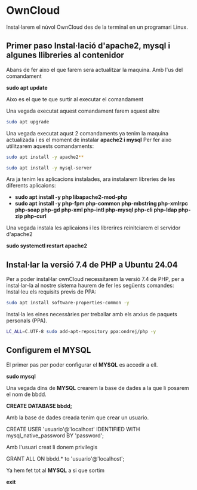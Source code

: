 # OwnCloud
Instal·larem el núvol OwnCloud des de la terminal en un programari Linux.
## Primer paso Instal·lació d'apache2, mysql i algunes llibreries al contenidor
Abans de fer aixo el que farem sera actualitzar la maquina.
Amb l'us del comandament 

**sudo apt update**

Aixo es el que te que surtir al executar el comandament

Una vegada executat aquest comandament farem aquest altre 

```bash
sudo apt upgrade
```

Una vegada executat aqust 2 comandaments ya tenim la maquina actualizada i es el moment de instalar **apache2 i mysql**
Per fer aixo utilitzarem aquests comandaments:
```bash
sudo apt install -y apache2**
```
```bash
sudo apt install -y mysql-server
```

Ara ja tenim les aplicacions instalades, ara instalarem libreries de les diferents aplicaions: 

- **sudo apt install -y php libapache2-mod-php**
- **sudo apt install -y php-fpm php-common php-mbstring php-xmlrpc php-soap php-gd php-xml php-intl php-mysql php-cli php-ldap php-zip php-curl**

Una vegada instala les aplicaions i les librerires reinitciarem el servidor d'apache2

**sudo systemctl restart apache2**

## Instal·lar la versió 7.4 de PHP a Ubuntu 24.04

Per a poder instal·lar ownCloud necessitarem la versió 7.4 de PHP, per a instal·lar-la al nostre sistema haurem de fer les següents comandes:
Instal·leu els requisits previs de PPA:

```bash
sudo apt install software-properties-common -y
```
Instal·la les eines necessàries per treballar amb els arxius de paquets personals (PPA).

```bash
LC_ALL=C.UTF-8 sudo add-apt-repository ppa:ondrej/php -y
```
## Configurem el MYSQL

El primer pas per poder configurar el **MYSQL** es accedir a ell.

**sudo mysql**

Una vegada dins de **MYSQL** crearem la base de dades a la que li posarem el nom de bbdd.

**CREATE DATABASE bbdd;**

Amb la base de dades creada tenim que crear un usuario.

CREATE USER 'usuario'@'localhost' IDENTIFIED WITH mysql_native_password BY 'password';

Amb l'usuari creat li donem privilegis

GRANT ALL ON bbdd.* to 'usuario'@'localhost';

Ya hem fet tot al **MYSQL** a si que sortim

**exit**

